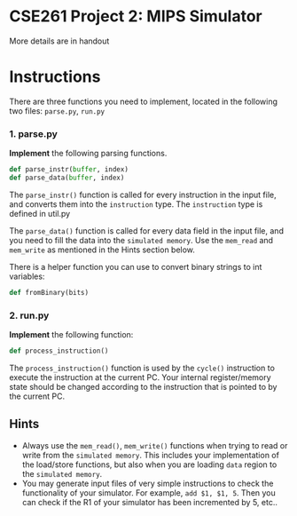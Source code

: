 # CSE261 Project 2: MIPS Simulator
More details are in handout

# Instructions
There are three functions you need to implement, located in the following two files: `parse.py`, `run.py`

### 1. parse.py

**Implement** the following parsing functions.

```python
def parse_instr(buffer, index)
def parse_data(buffer, index)
```

The `parse_instr()` function is called for every instruction in the input file, and converts them into the `instruction` type.
The `instruction` type is defined in util.py

The `parse_data()` function is called for every data field in the input file, and you need to fill the data into the `simulated memory`.
Use the `mem_read` and `mem_write` as mentioned in the Hints section below.

There is a helper function you can use to convert binary strings to int variables:

```python
def fromBinary(bits)
```


### 2. run.py

**Implement** the following function:

```python
def process_instruction()
```

The `process_instruction()` function is used by the `cycle()` instruction to execute the instruction at the current PC.
Your internal register/memory state should be changed according to the instruction that is pointed to by the current PC.

## Hints

* Always use the `mem_read()`, `mem_write()` functions when trying to read or write from the `simulated memory`.
This includes your implementation of the load/store functions, but also when you are loading `data` region to the `simulated memory`.
* You may generate input files of very simple instructions to check the functionality of your simulator. For example, `add $1, $1, 5`.
Then you can check if the R1 of your simulator has been incremented by 5, etc..
